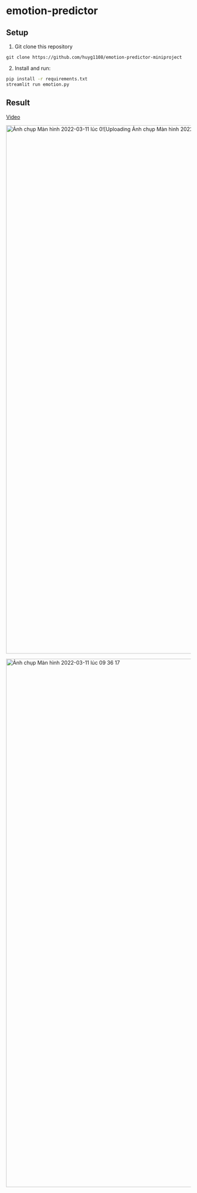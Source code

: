 # emotion-predictor

## Setup

1. Git clone this repository
```
git clone https://github.com/huyg1108/emotion-predictor-miniproject
```
2. Install and run:

```bash
pip install -r requirements.txt
streamlit run emotion.py
```

## Result
[Video](https://www.youtube.com/watch?v=XXX4ZsGRkOQ)


<img width="1440" alt="Ảnh chụp Màn hình 2022-03-11 lúc 0![Uploading Ảnh chụp Màn hình 2022-03-11 lúc 09.35.26.png…]()
9 34 00" src="https://user-images.githubusercontent.com/67747576/157791124-6c4f634b-68a1-4c3b-a914-0a4456ecee3b.png">

<img width="1440" alt="Ảnh chụp Màn hình 2022-03-11 lúc 09 36 17" src="https://user-images.githubusercontent.com/67747576/157791374-3df36822-204e-4027-8dca-83cf2446d373.png">
